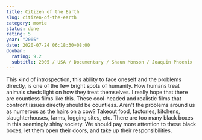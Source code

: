 ```yaml
---
title: Citizen of the Earth
slug: citizen-of-the-earth
category: movie
status: done
rating: 5
year: "2005"
date: 2020-07-24 06:18:30+08:00
douban:
  rating: 9.2
  subtitle: 2005 / USA / Documentary / Shaun Monson / Joaquin Phoenix
---
```


This kind of introspection, this ability to face oneself and the problems directly, is one of the few bright spots of humanity. How humans treat animals sheds light on how they treat themselves. I really hope that there are countless films like this. These cool-headed and realistic films that confront issues directly should be countless. Aren't the problems around us as numerous as the hairs on a cow? Takeout food, factories, kitchens, slaughterhouses, farms, logging sites, etc. There are too many black boxes in this seemingly shiny society. We should pay more attention to these black boxes, let them open their doors, and take up their responsibilities.
